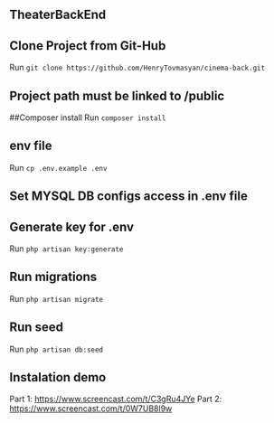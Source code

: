 ## TheaterBackEnd

## Clone Project from Git-Hub 
Run `git clone https://github.com/HenryTovmasyan/cinema-back.git`

## Project path must be linked to /public 

##Composer install
Run `composer install`

## env file
Run `cp .env.example .env`

## Set MYSQL DB configs access in .env file 

## Generate key for .env 
Run `php artisan key:generate`

## Run migrations
Run `php artisan migrate`

## Run seed
Run `php artisan db:seed`

## Instalation demo 
Part 1: https://www.screencast.com/t/C3gRu4JYe
Part 2: https://www.screencast.com/t/0W7UB8l9w 